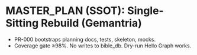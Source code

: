 # MASTER_PLAN (SSOT): Single-Sitting Rebuild (Gemantria)
- PR-000 bootstraps planning docs, tests, skeleton, mocks.
- Coverage gate ≥98%. No writes to bible_db. Dry-run Hello Graph works.
